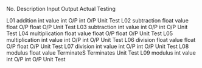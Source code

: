 

No.     Description       Input          Output          Actual          Testing


L01    	addition      	int value	       int O/P	         int O/P   	  Unit Test
L02	    subtraction     float value    	float O/P       	float O/P  	  Unit Test
L03	    subtraction	     int value	     int O/P	        int O/P       Unit Test
L04	    multiplication 	float value	    float O/P	        float O/P	    Unit Test
L05	    multiplication	int value      	int O/P	            int O/P  	  Unit Test
L06	    division       	float value      float O/P	       float O/P    Unit Test
L07	    division	       int value	     int O/P	         int O/P    	Unit Test
L08    	modulus  	      float value	    TerminateS        Terminates	  Unit Test
L09    	modulus	         int value	     int O/P   	        int O/P	    Unit Test

